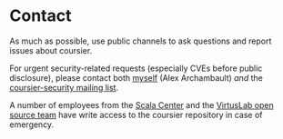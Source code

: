 # Contact

As much as possible, use public channels to ask questions and report issues about coursier.

For urgent security-related requests (especially CVEs before public disclosure), please contact
both [myself](mailto:alexandre.archambault@gmail.com) (Alex Archambault) *and*
the [coursier-security mailing list](mailto:coursier-security@googlegroups.com).

A number of employees from the [Scala Center](https://scala.epfl.ch) and the
[VirtusLab open source team](https://github.com/VirtusLab) have write access to the coursier
repository in case of emergency.
